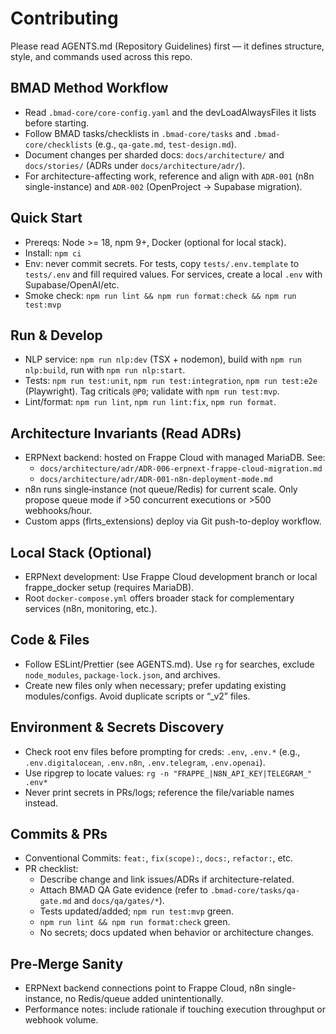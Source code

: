 # Contributing

Please read AGENTS.md (Repository Guidelines) first — it defines structure,
style, and commands used across this repo.

## BMAD Method Workflow

- Read `.bmad-core/core-config.yaml` and the devLoadAlwaysFiles it lists before
  starting.
- Follow BMAD tasks/checklists in `.bmad-core/tasks` and `.bmad-core/checklists`
  (e.g., `qa-gate.md`, `test-design.md`).
- Document changes per sharded docs: `docs/architecture/` and `docs/stories/`
  (ADRs under `docs/architecture/adr/`).
- For architecture-affecting work, reference and align with `ADR-001` (n8n
  single-instance) and `ADR-002` (OpenProject → Supabase migration).

## Quick Start

- Prereqs: Node >= 18, npm 9+, Docker (optional for local stack).
- Install: `npm ci`
- Env: never commit secrets. For tests, copy `tests/.env.template` to
  `tests/.env` and fill required values. For services, create a local `.env`
  with Supabase/OpenAI/etc.
- Smoke check: `npm run lint && npm run format:check && npm run test:mvp`

## Run & Develop

- NLP service: `npm run nlp:dev` (TSX + nodemon), build with
  `npm run nlp:build`, run with `npm run nlp:start`.
- Tests: `npm run test:unit`, `npm run test:integration`, `npm run test:e2e`
  (Playwright). Tag criticals `@P0`; validate with `npm run test:mvp`.
- Lint/format: `npm run lint`, `npm run lint:fix`, `npm run format`.

## Architecture Invariants (Read ADRs)

- ERPNext backend: hosted on Frappe Cloud with managed MariaDB. See:
  - `docs/architecture/adr/ADR-006-erpnext-frappe-cloud-migration.md`
  - `docs/architecture/adr/ADR-001-n8n-deployment-mode.md`
- n8n runs single‑instance (not queue/Redis) for current scale. Only propose
  queue mode if >50 concurrent executions or >500 webhooks/hour.
- Custom apps (flrts_extensions) deploy via Git push-to-deploy workflow.

## Local Stack (Optional)

- ERPNext development: Use Frappe Cloud development branch or local
  frappe_docker setup (requires MariaDB).
- Root `docker-compose.yml` offers broader stack for complementary services
  (n8n, monitoring, etc.).

## Code & Files

- Follow ESLint/Prettier (see AGENTS.md). Use `rg` for searches, exclude
  `node_modules`, `package-lock.json`, and archives.
- Create new files only when necessary; prefer updating existing
  modules/configs. Avoid duplicate scripts or “\_v2” files.

## Environment & Secrets Discovery

- Check root env files before prompting for creds: `.env`, `.env.*` (e.g.,
  `.env.digitalocean`, `.env.n8n`, `.env.telegram`, `.env.openai`).
- Use ripgrep to locate values: `rg -n "FRAPPE_|N8N_API_KEY|TELEGRAM_" .env*`
- Never print secrets in PRs/logs; reference the file/variable names instead.

## Commits & PRs

- Conventional Commits: `feat:`, `fix(scope):`, `docs:`, `refactor:`, etc.
- PR checklist:
  - Describe change and link issues/ADRs if architecture-related.
  - Attach BMAD QA Gate evidence (refer to `.bmad-core/tasks/qa-gate.md` and
    `docs/qa/gates/*`).
  - Tests updated/added; `npm run test:mvp` green.
  - `npm run lint && npm run format:check` green.
  - No secrets; docs updated when behavior or architecture changes.

## Pre‑Merge Sanity

- ERPNext backend connections point to Frappe Cloud, n8n single-instance, no
  Redis/queue added unintentionally.
- Performance notes: include rationale if touching execution throughput or
  webhook volume.
